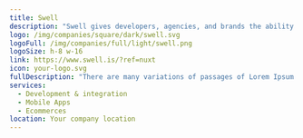 ```yaml
---
title: Swell
description: "Swell gives developers, agencies, and brands the ability to sell whatever and however they want, with all the benefits of a managed SaaS platform."
logo: /img/companies/square/dark/swell.svg
logoFull: /img/companies/full/light/swell.png
logoSize: h-8 w-16
link: https://www.swell.is/?ref=nuxt
icon: your-logo.svg
fullDescription: "There are many variations of passages of Lorem Ipsum available, but the majority have suffered alteration in some form, by injected humour, or randomised words which don't look even slightly believable. If you are going to use a passage of Lorem Ipsum, you need to be sure there isn't anything embarrassing hidden in the middle of text. All the Lorem Ipsum generators on the Internet tend to repeat predefined chunks as necessary, making this the first true generator on the Internet. It uses a dictionary of over 200 Latin words, combined with a handful of model sentence structures, to generate Lorem Ipsum which looks reasonable. The generated Lorem Ipsum is therefore always free from repetition, injected humour, or non-characteristic words etc."
services:
  - Development & integration
  - Mobile Apps
  - Ecommerces
location: Your company location
---
```


